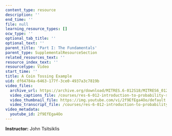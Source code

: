 ```yaml
---
content_type: resource
description: ''
end_time: ''
file: null
learning_resource_types: []
ocw_type: ''
optional_tab_title: ''
optional_text: ''
parent_title: 'Part I: The Fundamentals'
parent_type: SupplementalResourceSection
related_resources_text: ''
resource_index_text: ''
resourcetype: Video
start_time: ''
title: A Coin Tossing Example
uid: df64784a-6463-177f-3ce0-4937a3c7819b
video_files:
  archive_url: https://archive.org/download/MITRES.6-012S18/MITRES6_012S18_L04-06_300k.mp4
  video_captions_file: /courses/res-6-012-introduction-to-probability-spring-2018/0c86de2df0955a1b910092a334d69c8a_2f9EfEga4Oo.vtt
  video_thumbnail_file: https://img.youtube.com/vi/2f9EfEga4Oo/default.jpg
  video_transcript_file: /courses/res-6-012-introduction-to-probability-spring-2018/89069ff05127b2af6503f161ae166ada_2f9EfEga4Oo.pdf
video_metadata:
  youtube_id: 2f9EfEga4Oo
---
```


**Instructor:** John Tsitsiklis




